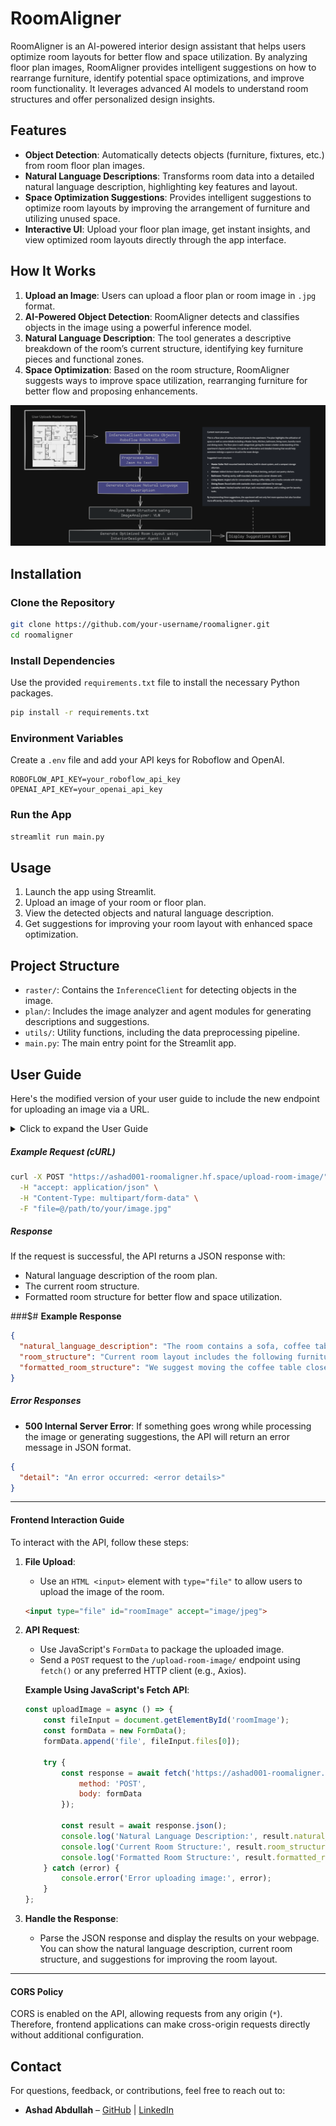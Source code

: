 # RoomAligner

RoomAligner is an AI-powered interior design assistant that helps users optimize room layouts for better flow and space utilization. By analyzing floor plan images, RoomAligner provides intelligent suggestions on how to rearrange furniture, identify potential space optimizations, and improve room functionality. It leverages advanced AI models to understand room structures and offer personalized design insights.

## Features
- **Object Detection**: Automatically detects objects (furniture, fixtures, etc.) from room floor plan images.
- **Natural Language Descriptions**: Transforms room data into a detailed natural language description, highlighting key features and layout.
- **Space Optimization Suggestions**: Provides intelligent suggestions to optimize room layouts by improving the arrangement of furniture and utilizing unused space.
- **Interactive UI**: Upload your floor plan image, get instant insights, and view optimized room layouts directly through the app interface.

## How It Works
1. **Upload an Image**: Users can upload a floor plan or room image in `.jpg` format.
2. **AI-Powered Object Detection**: RoomAligner detects and classifies objects in the image using a powerful inference model.
3. **Natural Language Description**: The tool generates a descriptive breakdown of the room’s current structure, identifying key furniture pieces and functional zones.
4. **Space Optimization**: Based on the room structure, RoomAligner suggests ways to improve space utilization, rearranging furniture for better flow and proposing enhancements.

![RoomAligner](./assets/plan.png)

## Installation
### Clone the Repository
```bash
git clone https://github.com/your-username/roomaligner.git
cd roomaligner
```

### Install Dependencies
Use the provided `requirements.txt` file to install the necessary Python packages.
```bash
pip install -r requirements.txt
```

### Environment Variables
Create a `.env` file and add your API keys for Roboflow and OpenAI.
```plaintext
ROBOFLOW_API_KEY=your_roboflow_api_key
OPENAI_API_KEY=your_openai_api_key
```

### Run the App
```bash
streamlit run main.py
```

## Usage
1. Launch the app using Streamlit.
2. Upload an image of your room or floor plan.
3. View the detected objects and natural language description.
4. Get suggestions for improving your room layout with enhanced space optimization.

## Project Structure
- `raster/`: Contains the `InferenceClient` for detecting objects in the image.
- `plan/`: Includes the image analyzer and agent modules for generating descriptions and suggestions.
- `utils/`: Utility functions, including the data preprocessing pipeline.
- `main.py`: The main entry point for the Streamlit app.

## User Guide

Here's the modified version of your user guide to include the new endpoint for uploading an image via a URL.

<details>
<summary>Click to expand the User Guide</summary>

#### **Overview**

Documentation for interacting with the **RoomAligner API**, which is hosted at [https://ashad001-roomaligner.hf.space](https://ashad001-roomaligner.hf.space). This API helps generate room structure suggestions based on uploaded images or URLs of room plans.

#### **Embedding the API**

For embedding the API in an application or webpage, you can use an iframe as follows:

```html
<iframe
  src="https://ashad001-roomaligner.hf.space"
  frameborder="0"
  width="850"
  height="450"
></iframe>
```

---

#### **Available Endpoints**

##### 1. **Upload Room Image (File) and Get Suggestions**

- **Endpoint**: `/upload-room-image/`
- **Method**: `POST`
- **Description**: This endpoint accepts an image of a room plan, processes it to classify objects, generates a natural language description, and provides suggestions for room structure improvement.

##### **Request Format**

- **URL**: `/upload-room-image/`
- **Method**: `POST`
- **Content-Type**: `multipart/form-data`
- **Parameters**:
  - `file`: The room plan image file (JPEG, PNG, or BMP format).

##### **Example Request (cURL)**

```bash
curl -X POST "https://ashad001-roomaligner.hf.space/upload-room-image/" \
  -H "accept: application/json" \
  -H "Content-Type: multipart/form-data" \
  -F "file=@/path/to/your/image.jpg"
```

##### **Response**

If the request is successful, the API returns a JSON response with:
- Natural language description of the room plan.
- The current room structure.
- Formatted room structure for better flow and space utilization.

##### **Example Response**

```json
{
  "natural_language_description": "The room contains a sofa, coffee table, and TV. The layout is suitable for a small living room.",
  "room_structure": "Current room layout includes the following furniture: Sofa (center), TV (front), Coffee Table (middle).",
  "formatted_room_structure": "We suggest moving the coffee table closer to the seating area and positioning the TV on the right wall to improve flow."
}
```

##### **Error Responses**

- **500 Internal Server Error**: If something goes wrong while processing the image or generating suggestions, the API will return an error message in JSON format.

```json
{
  "detail": "An error occurred: <error details>"
}
```

---

##### 2. **Upload Room Image (URL) and Get Suggestions**

- **Endpoint**: `/upload-room-image-url/`
- **Method**: `POST`
- **Description**: This endpoint accepts the URL of an image of a room plan, processes it, and provides suggestions for room structure improvement.

##### **Request Format**

- **URL**: `/upload-room-image-url/`
- **Method**: `POST`
- **Content-Type**: `application/x-www-form-urlencoded`
- **Parameters**:
  - `image_url`: The URL of the room plan image (JPEG, PNG, or BMP format).

##### **Example Request (cURL)**

```bash
curl -X POST "https://ashad001-roomaligner.hf.space/upload-room-image-url/" \
  -H "accept: application/json" \
  -d "image_url=https://example.com/path/to/room_image.jpg"
```

##### **Response**

Similar to the file upload endpoint, the API returns a JSON response with:
- Natural language description of the room plan.
- The current room structure.
- Formatted room structure for better flow and space utilization.

---

#### **Frontend Interaction Guide**

To interact with the API, follow these steps:

1. **File Upload**:
   - Use an `HTML <input>` element with `type="file"` to allow users to upload the image of the room.
   
   ```html
   <input type="file" id="roomImage" accept="image/jpeg,image/png,image/bmp">
   ```

2. **API Request**:
   - Use JavaScript's `FormData` to package the uploaded image.
   - Send a `POST` request to the `/upload-room-image/` endpoint using `fetch()` or any preferred HTTP client (e.g., Axios).

   **Example Using JavaScript's Fetch API**:

   ```javascript
   const uploadImage = async () => {
       const fileInput = document.getElementById('roomImage');
       const formData = new FormData();
       formData.append('file', fileInput.files[0]);

       try {
           const response = await fetch('https://ashad001-roomaligner.hf.space/upload-room-image/', {
               method: 'POST',
               body: formData
           });

           const result = await response.json();
           console.log('Natural Language Description:', result.natural_language_description);
           console.log('Current Room Structure:', result.room_structure);
           console.log('Formatted Room Structure:', result.formatted_room_structure);
       } catch (error) {
           console.error('Error uploading image:', error);
       }
   };
   ```

3. **URL Upload**:
   - You can also let users input an image URL and send it to the `/upload-room-image-url/` endpoint.

   **Example Using JavaScript's Fetch API**:

   ```javascript
   const uploadImageUrl = async () => {
       const imageUrl = document.getElementById('imageUrl').value;

       try {
           const response = await fetch('https://ashad001-roomaligner.hf.space/upload-room-image-url/', {
               method: 'POST',
               headers: {
                   'Content-Type': 'application/x-www-form-urlencoded',
               },
               body: `image_url=${encodeURIComponent(imageUrl)}`
           });

           const result = await response.json();
           console.log('Natural Language Description:', result.natural_language_description);
           console.log('Current Room Structure:', result.room_structure);
           console.log('Formatted Room Structure:', result.formatted_room_structure);
       } catch (error) {
           console.error('Error uploading image URL:', error);
       }
   };
   ```

4. **Handle the Response**:
   - Parse the JSON response and display the results on your webpage. You can show the natural language description, current room structure, and suggestions for improving the room layout.

---

#### **CORS Policy**

CORS is enabled on the API, allowing requests from any origin (`*`). Therefore, frontend applications can make cross-origin requests directly without additional configuration.

</details>


##### **Example Request (cURL)**

```bash
curl -X POST "https://ashad001-roomaligner.hf.space/upload-room-image/" \
  -H "accept: application/json" \
  -H "Content-Type: multipart/form-data" \
  -F "file=@/path/to/your/image.jpg"
```

##### **Response**

If the request is successful, the API returns a JSON response with:
- Natural language description of the room plan.
- The current room structure.
- Formatted room structure for better flow and space utilization.

###$# **Example Response**

```json
{
  "natural_language_description": "The room contains a sofa, coffee table, and TV. The layout is suitable for a small living room.",
  "room_structure": "Current room layout includes the following furniture: Sofa (center), TV (front), Coffee Table (middle).",
  "formatted_room_structure": "We suggest moving the coffee table closer to the seating area and positioning the TV on the right wall to improve flow."
}
```

##### **Error Responses**

- **500 Internal Server Error**: If something goes wrong while processing the image or generating suggestions, the API will return an error message in JSON format.

```json
{
  "detail": "An error occurred: <error details>"
}
```

---

#### **Frontend Interaction Guide**

To interact with the API, follow these steps:

1. **File Upload**:
   - Use an `HTML <input>` element with `type="file"` to allow users to upload the image of the room.
   
   ```html
   <input type="file" id="roomImage" accept="image/jpeg">
   ```

2. **API Request**:
   - Use JavaScript's `FormData` to package the uploaded image.
   - Send a `POST` request to the `/upload-room-image/` endpoint using `fetch()` or any preferred HTTP client (e.g., Axios).

   **Example Using JavaScript's Fetch API**:

   ```javascript
   const uploadImage = async () => {
       const fileInput = document.getElementById('roomImage');
       const formData = new FormData();
       formData.append('file', fileInput.files[0]);

       try {
           const response = await fetch('https://ashad001-roomaligner.hf.space/upload-room-image/', {
               method: 'POST',
               body: formData
           });

           const result = await response.json();
           console.log('Natural Language Description:', result.natural_language_description);
           console.log('Current Room Structure:', result.room_structure);
           console.log('Formatted Room Structure:', result.formatted_room_structure);
       } catch (error) {
           console.error('Error uploading image:', error);
       }
   };
   ```

3. **Handle the Response**:
   - Parse the JSON response and display the results on your webpage. You can show the natural language description, current room structure, and suggestions for improving the room layout.

---

#### **CORS Policy**

CORS is enabled on the API, allowing requests from any origin (`*`). Therefore, frontend applications can make cross-origin requests directly without additional configuration.


</details>


## Contact
For questions, feedback, or contributions, feel free to reach out to:
- **Ashad Abdullah** – [GitHub](https://github.com/Ashad001) | [LinkedIn](https://linkedin.com/in/ashadqureshi1/)
